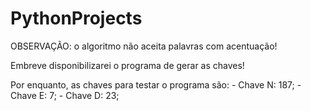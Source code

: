 # PythonProjects
OBSERVAÇÃO: o algoritmo não aceita palavras com acentuação!

Embreve disponibilizarei o programa de gerar as chaves!

Por enquanto, as chaves para testar o programa são:
    - Chave N: 187;
    - Chave E: 7;
    - Chave D: 23;
